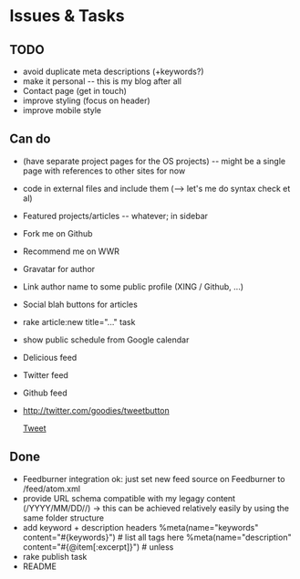 Issues & Tasks
==============

TODO
----
* avoid duplicate meta descriptions (+keywords?)
* make it personal -- this is my blog after all
* Contact page (get in touch)
* improve styling (focus on header)
* improve mobile style

Can do
------
* (have separate project pages for the OS projects) -- might be a single page with references to other sites for now
* code in external files and include them (--> let's me do syntax check et al)
* Featured projects/articles -- whatever; in sidebar
* Fork me on Github
* Recommend me on WWR
* Gravatar for author
* Link author name to some public profile (XING / Github, ...)
* Social blah buttons for articles
* rake article:new title="..." task
* show public schedule from Google calendar
* Delicious feed
* Twitter feed
* Github feed
* http://twitter.com/goodies/tweetbutton

    <a href="http://twitter.com/share" class="twitter-share-button" data-url="http://ARCTICLE-URL" data-text="ARTICLE TITLE" data-count="horizontal" data-via="klickmich">Tweet</a><script type="text/javascript" src="http://platform.twitter.com/widgets.js"></script>

Done
----
* Feedburner integration
  ok: just set new feed source on Feedburner to /feed/atom.xml
* provide URL schema compatible with my legagy content (/YYYY/MM/DD/<slug>/)
  -> this can be achieved relatively easily by using the same folder structure
* add keyword + description headers
    %meta(name="keywords" content="#{keywords}") # list all tags here
    %meta(name="description" content="#{@item[:excerpt]}") # unless
* rake publish task
* README
